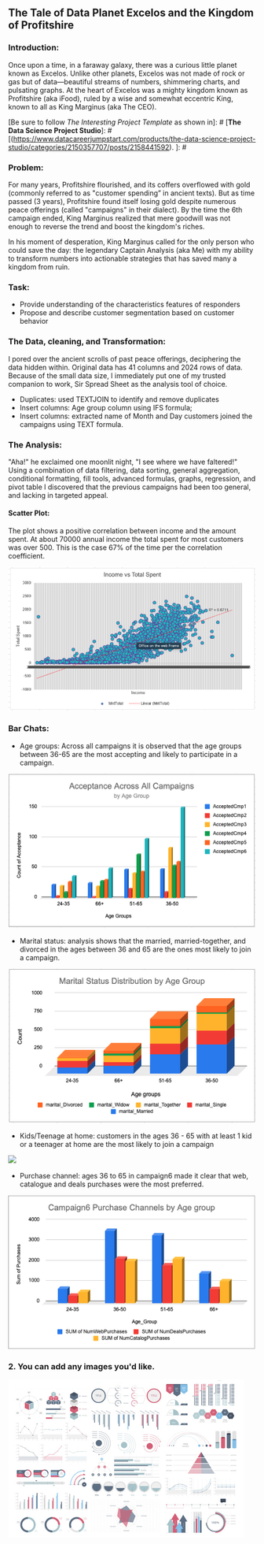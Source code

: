 ## The Tale of Data Planet Excelos and the Kingdom of Profitshire

### Introduction:
Once upon a time, in a faraway galaxy, there was a curious little planet known as Excelos. Unlike other planets, Excelos was not made of rock or gas but of data—beautiful streams of numbers, shimmering charts, and pulsating graphs. At the heart of Excelos was a mighty kingdom known as Profitshire (aka iFood), ruled by a wise and somewhat eccentric King, known to all as King Marginus (aka The CEO). 

[Be sure to follow *The Interesting Project Template* as shown in]: # [**The Data Science Project Studio**]: #[(https://www.datacareerjumpstart.com/products/the-data-science-project-studio/categories/2150357707/posts/2158441592). ]: #

### Problem:

For many years, Profitshire flourished, and its coffers overflowed with gold (commonly referred to as "customer spending” in ancient texts). But as time passed (3 years), Profitshire found itself losing gold despite numerous peace offerings (called "campaigns" in their dialect). By the time the 6th campaign ended, King Marginus realized that mere goodwill was not enough to reverse the trend and boost the kingdom's riches.

In his moment of desperation, King Marginus called for the only person who could save the day: the legendary Captain Analysis (aka Me) with my ability to transform numbers into actionable strategies that has saved many a kingdom from ruin.

### Task:
- Provide understanding of the characteristics features of responders
- Propose and describe customer segmentation based on customer behavior

### The Data, cleaning, and Transformation:
I pored over the ancient scrolls of past peace offerings, deciphering the data hidden within.
Original data has 41 columns and 2024 rows of data. Because of the small data size, I immediately put one of my trusted companion to work, Sir Spread Sheet as the analysis tool of choice. 

- Duplicates: used TEXTJOIN to identify and remove duplicates
- Insert columns: Age group column using IFS formula;
- Insert columns: extracted name of Month and Day customers joined the campaigns using TEXT formula.

### The Analysis:
"Aha!" he exclaimed one moonlit night, "I see where we have faltered!"
Using a combination of data filtering, data sorting, general aggregation, conditional formatting, fill tools, advanced formulas, graphs, regression, and pivot table I discovered that the previous campaigns had been too general, and lacking in targeted appeal.  

#### Scatter Plot:
The plot shows a positive correlation between income and the amount spent. At about 70000 annual income the total spent for most customers     was over 500. This is the case 67% of the time per the correlation coefficient.

<img src="images/Scatter Plot of Income and total spent.png?raw=true"/>

### Bar Chats:

- Age groups: Across all campaigns it is observed that the age groups between 36-65 are the most accepting and likely to participate in a         campaign. 

<img src="images/Acceptance Across All Campaigns.png?raw=true"/>

- Marital status: analysis shows that the married, married-together, and divorced in the ages between 36 and 65 are the ones most likely          to join a campaign.

<img src="images/Marital Status by Age group.png?raw=true"/>

- Kids/Teenage at home: customers in the ages 36 - 65 with at least 1 kid or a teenager at home are the most likely to join a campaign

<img src="images/Customers with kids.png?raw=true"/>

- Purchase channel: ages 36 to 65 in campaign6 made it clear that web, catalogue and deals purchases were the most preferred. 

<img src="images/Sum of purchases.png?raw=true"/>

### 2. You can add any images you'd like. 

<img src="images/dummy_thumbnail.jpg?raw=true"/>

